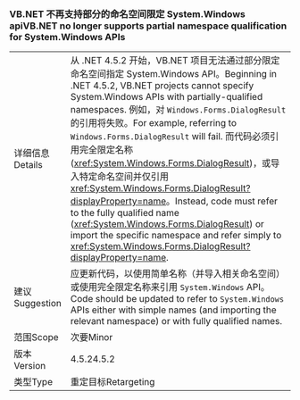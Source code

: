 ### <a name="vbnet-no-longer-supports-partial-namespace-qualification-for-systemwindows-apis"></a><span data-ttu-id="5f57b-101">VB.NET 不再支持部分的命名空间限定 System.Windows api</span><span class="sxs-lookup"><span data-stu-id="5f57b-101">VB.NET no longer supports partial namespace qualification for System.Windows APIs</span></span>

|   |   |
|---|---|
|<span data-ttu-id="5f57b-102">详细信息</span><span class="sxs-lookup"><span data-stu-id="5f57b-102">Details</span></span>|<span data-ttu-id="5f57b-103">从 .NET 4.5.2 开始，VB.NET 项目无法通过部分限定命名空间指定 System.Windows API。</span><span class="sxs-lookup"><span data-stu-id="5f57b-103">Beginning in .NET 4.5.2, VB.NET projects cannot specify System.Windows APIs with partially-qualified namespaces.</span></span> <span data-ttu-id="5f57b-104">例如，对 <code>Windows.Forms.DialogResult</code> 的引用将失败。</span><span class="sxs-lookup"><span data-stu-id="5f57b-104">For example, referring to <code>Windows.Forms.DialogResult</code> will fail.</span></span> <span data-ttu-id="5f57b-105">而代码必须引用完全限定名称 (<xref:System.Windows.Forms.DialogResult>)，或导入特定命名空间并仅引用 <xref:System.Windows.Forms.DialogResult?displayProperty=name>。</span><span class="sxs-lookup"><span data-stu-id="5f57b-105">Instead, code must refer to the fully qualified name (<xref:System.Windows.Forms.DialogResult>) or import the specific namespace and refer simply to <xref:System.Windows.Forms.DialogResult?displayProperty=name>.</span></span>|
|<span data-ttu-id="5f57b-106">建议</span><span class="sxs-lookup"><span data-stu-id="5f57b-106">Suggestion</span></span>|<span data-ttu-id="5f57b-107">应更新代码，以使用简单名称（并导入相关命名空间）或使用完全限定名称来引用 <code>System.Windows</code> API。</span><span class="sxs-lookup"><span data-stu-id="5f57b-107">Code should be updated to refer to <code>System.Windows</code> APIs either with simple names (and importing the relevant namespace) or with fully qualified names.</span></span>|
|<span data-ttu-id="5f57b-108">范围</span><span class="sxs-lookup"><span data-stu-id="5f57b-108">Scope</span></span>|<span data-ttu-id="5f57b-109">次要</span><span class="sxs-lookup"><span data-stu-id="5f57b-109">Minor</span></span>|
|<span data-ttu-id="5f57b-110">版本</span><span class="sxs-lookup"><span data-stu-id="5f57b-110">Version</span></span>|<span data-ttu-id="5f57b-111">4.5.2</span><span class="sxs-lookup"><span data-stu-id="5f57b-111">4.5.2</span></span>|
|<span data-ttu-id="5f57b-112">类型</span><span class="sxs-lookup"><span data-stu-id="5f57b-112">Type</span></span>|<span data-ttu-id="5f57b-113">重定目标</span><span class="sxs-lookup"><span data-stu-id="5f57b-113">Retargeting</span></span>|

